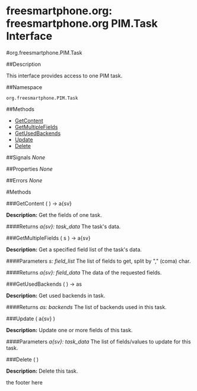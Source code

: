 
# freesmartphone.org: freesmartphone.org PIM.Task Interface
            

#org.freesmartphone.PIM.Task

##Description


This interface provides access to one PIM task.


##Namespace


```org.freesmartphone.PIM.Task```


##Methods

* [GetContent](GetContent)
* [GetMultipleFields](GetMultipleFields)
* [GetUsedBackends](GetUsedBackends)
* [Update](Update)
* [Delete](Delete)


##Signals
*None*

##Properties
*None*

##Errors
*None*

#Methods

###<a name="GetContent">GetContent</a> ( ) &rarr; a{sv}


**Description:** Get the fields of one task. 

####Returns
<i>a{sv}: task_data</i>
The task's data. 



###<a name="GetMultipleFields">GetMultipleFields</a> ( s ) &rarr; a{sv}


**Description:** Get a specified field list of the task's data. 

####Parameters
<i>s: field_list</i>
The list of fields to get, split by "," (coma) char. 


####Returns
<i>a{sv}: field_data</i>
The data of the requested fields. 



###<a name="GetUsedBackends">GetUsedBackends</a> ( ) &rarr; as


**Description:** Get used backends in task. 

####Returns
<i>as: backends</i>
The list of backends used in this task. 



###<a name="Update">Update</a> ( a{sv} )


**Description:** Update one or more fields of this task. 

####Parameters
<i>a{sv}: task_data</i>
The list of fields/values to update for this task. 



###<a name="Delete">Delete</a> ( )

**Description:** Delete this task. 

the footer here
